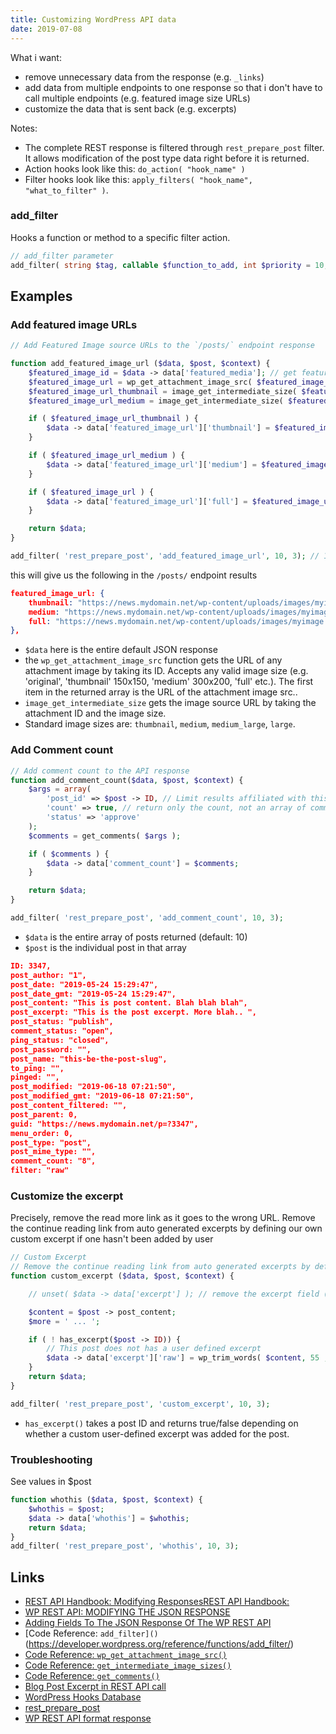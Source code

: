 ```yaml
---
title: Customizing WordPress API data
date: 2019-07-08
---
```


What i want:

- remove unnecessary data from the response (e.g. `_links`)
- add data from multiple endpoints to one response so that i don't have to call multiple endpoints (e.g. featured image size URLs)
- customize the data that is sent back (e.g. excerpts)

Notes:

- The complete REST response is filtered through `rest_prepare_post` filter. It allows modification of the post type data right before it is returned.
- Action hooks look like this: `do_action( "hook_name" )`
- Filter hooks look like this: `apply_filters( "hook_name", "what_to_filter" )`.

### add_filter

Hooks a function or method to a specific filter action.

```php
// add_filter parameter
add_filter( string $tag, callable $function_to_add, int $priority = 10, int $accepted_args = 1 )
```

## Examples

### Add featured image URLs

```php
// Add Featured Image source URLs to the `/posts/` endpoint response

function add_featured_image_url ($data, $post, $context) {
	$featured_image_id = $data -> data['featured_media']; // get featured image ID from $data
	$featured_image_url = wp_get_attachment_image_src( $featured_image_id, 'original' ); // get URL of original size
	$featured_image_url_thumbnail = image_get_intermediate_size( $featured_image_id, 'thumbnail' ); // get URL of thumbnail size
	$featured_image_url_medium = image_get_intermediate_size( $featured_image_id, 'medium' ); // get URL of medium size

	if ( $featured_image_url_thumbnail ) {
		$data -> data['featured_image_url']['thumbnail'] = $featured_image_url_thumbnail['url'];
	}

	if ( $featured_image_url_medium ) {
		$data -> data['featured_image_url']['medium'] = $featured_image_url_medium['url'];
	}

	if ( $featured_image_url ) {
		$data -> data['featured_image_url']['full'] = $featured_image_url[0];
	}

	return $data;
}

add_filter( 'rest_prepare_post', 'add_featured_image_url', 10, 3); // 10 is priority and 3 is accepted_args. Both are optional
```

this will give us the following in the `/posts/` endpoint results

```json
featured_image_url: {
	thumbnail: "https://news.mydomain.net/wp-content/uploads/images/myimage-150x150.jpg",
	medium: "https://news.mydomain.net/wp-content/uploads/images/myimage-300x200.jpg",
	full: "https://news.mydomain.net/wp-content/uploads/images/myimage.jpg"
},
```

- `$data` here is the entire default JSON response
- the `wp_get_attachment_image_src` function gets the URL of any attachment image by taking its ID. Accepts any valid image size (e.g. 'original', 'thumbnail' 150x150, 'medium' 300x200, 'full' etc.). The first item in the returned array is the URL of the attachment image src..
- `image_get_intermediate_size` gets the image source URL by taking the attachment ID and the image size.
- Standard image sizes are: `thumbnail`, `medium`, `medium_large`, `large`.

### Add Comment count

```php
// Add comment count to the API response
function add_comment_count($data, $post, $context) {
	$args = array(
		'post_id' => $post -> ID, // Limit results affiliated with this post ID. Default 0.
		'count' => true, // return only the count, not an array of comment objects
		'status' => 'approve'
	);
	$comments = get_comments( $args );

	if ( $comments ) {
		$data -> data['comment_count'] = $comments;
	}

	return $data;
}

add_filter( 'rest_prepare_post', 'add_comment_count', 10, 3);
```

- `$data` is the entire array of posts returned (default: 10)
- `$post` is the individual post in that array

```json
ID: 3347,
post_author: "1",
post_date: "2019-05-24 15:29:47",
post_date_gmt: "2019-05-24 15:29:47",
post_content: "This is post content. Blah blah blah",
post_excerpt: "This is the post excerpt. More blah.. ",
post_status: "publish",
comment_status: "open",
ping_status: "closed",
post_password: "",
post_name: "this-be-the-post-slug",
to_ping: "",
pinged: "",
post_modified: "2019-06-18 07:21:50",
post_modified_gmt: "2019-06-18 07:21:50",
post_content_filtered: "",
post_parent: 0,
guid: "https://news.mydomain.net/p=?3347",
menu_order: 0,
post_type: "post",
post_mime_type: "",
comment_count: "8",
filter: "raw"
```

### Customize the excerpt

Precisely, remove the read more link as it goes to the wrong URL. Remove the continue reading link from auto generated excerpts by defining our own custom excerpt if one hasn't been added by user

```php
// Custom Excerpt
// Remove the continue reading link from auto generated excerpts by defining our own custom excerpt if one hasn't been added by user
function custom_excerpt ($data, $post, $context) {

	// unset( $data -> data['excerpt'] ); // remove the excerpt field (if you want to overwrite the default 'excerpt' response sent by the API)

	$content = $post -> post_content;
	$more = ' ... ';

	if ( ! has_excerpt($post -> ID)) {
		// This post does not has a user defined excerpt
		$data -> data['excerpt']['raw'] = wp_trim_words( $content, 55 , $more );
	}
	return $data;
}

add_filter( 'rest_prepare_post', 'custom_excerpt', 10, 3);
```

- `has_excerpt()` takes a post ID and returns true/false depending on whether a custom user-defined excerpt was added for the post.

### Troubleshooting

See values in \$post

```php
function whothis ($data, $post, $context) {
	$whothis = $post;
	$data -> data['whothis'] = $whothis;
	return $data;
}
add_filter( 'rest_prepare_post', 'whothis', 10, 3);
```

## Links

- [REST API Handbook: Modifying ResponsesREST API Handbook: ](https://developer.wordpress.org/rest-api/extending-the-rest-api/modifying-responses/)
- [WP REST API: MODIFYING THE JSON RESPONSE](https://www.haselt.com/blog/wp-rest-api-modifying-the-json-response)
- [Adding Fields To The JSON Response Of The WP REST API](https://1fix.io/blog/2015/06/26/adding-fields-wp-rest-api/)
- [Code Reference: `add_filter]()`(https://developer.wordpress.org/reference/functions/add_filter/)
- [Code Reference: `wp_get_attachment_image_src()`](https://developer.wordpress.org/reference/functions/wp_get_attachment_image_src/)
- [Code Reference: `get_intermediate_image_sizes()`](https://developer.wordpress.org/reference/functions/get_intermediate_image_sizes/)
- [Code Reference: `get_comments()`](https://developer.wordpress.org/reference/functions/get_comments/)
- [Blog Post Excerpt in REST API call](https://wordpress.org/support/topic/wordpress-com-forums-support-blog-post-excerpt-in-rest-api-call/)
- [WordPress Hooks Database](https://adambrown.info/p/wp_hooks)
- [rest_prepare_post](https://adambrown.info/p/wp_hooks/hook/rest_prepare_post_type?version=5.1&file=wp-includes/rest-api/endpoints/class-wp-rest-post-types-controller.php)
- [WP REST API format response](https://wordpress.stackexchange.com/questions/222307/wp-rest-api-format-response)
